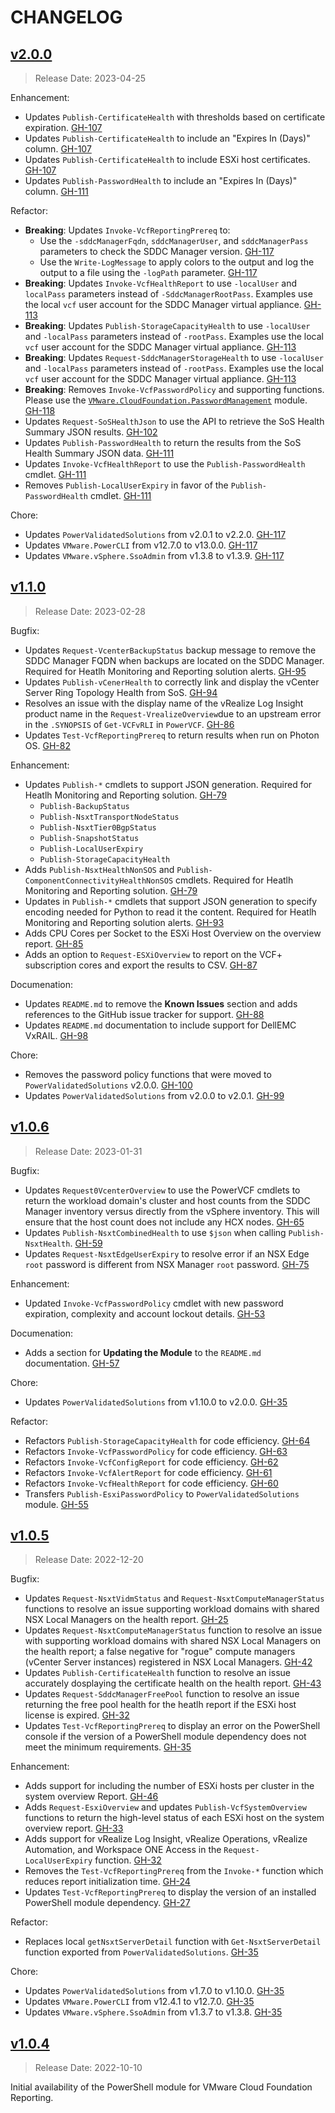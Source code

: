 # CHANGELOG

## [v2.0.0](https://github.com/vmware/powershell-module-for-vmware-cloud-foundation-reporting/releases/tag/v2.0.0)

> Release Date: 2023-04-25

Enhancement:

- Updates `Publish-CertificateHealth` with thresholds based on certificate expiration. [GH-107](https://github.com/vmware/powershell-module-for-vmware-cloud-foundation-reporting/pull/107)
- Updates `Publish-CertificateHealth` to include an "Expires In (Days)" column. [GH-107](https://github.com/vmware/powershell-module-for-vmware-cloud-foundation-reporting/pull/107)
- Updates `Publish-CertificateHealth` to include ESXi host certificates. [GH-107](https://github.com/vmware/powershell-module-for-vmware-cloud-foundation-reporting/pull/107)
- Updates `Publish-PasswordHealth` to include an "Expires In (Days)" column. [GH-111](https://github.com/vmware/powershell-module-for-vmware-cloud-foundation-reporting/pull/111)

Refactor:

- **Breaking**: Updates `Invoke-VcfReportingPrereq` to:
    - Use the `-sddcManagerFqdn`, `sddcManagerUser`, and `sddcManagerPass` parameters to check the SDDC Manager version. [GH-117](https://github.com/vmware/powershell-module-for-vmware-cloud-foundation-reporting/pull/117)
    - Use the `Write-LogMessage` to apply colors to the output and log the output to a file using the `-logPath` parameter. [GH-117](https://github.com/vmware/powershell-module-for-vmware-cloud-foundation-reporting/pull/117)
- **Breaking**: Updates `Invoke-VcfHealthReport` to use `-localUser` and `localPass` parameters instead of `-SddcManagerRootPass`. Examples use the local `vcf` user account for the SDDC Manager virtual appliance. [GH-113](https://github.com/vmware/powershell-module-for-vmware-cloud-foundation-reporting/pull/113)
- **Breaking**: Updates `Publish-StorageCapacityHealth` to use `-localUser` and `-localPass` parameters instead of `-rootPass`. Examples use the local `vcf` user account for the SDDC Manager virtual appliance. [GH-113](https://github.com/vmware/powershell-module-for-vmware-cloud-foundation-reporting/pull/113)
- **Breaking**: Updates `Request-SddcManagerStorageHealth` to use `-localUser` and `-localPass` parameters instead of `-rootPass`. Examples use the local `vcf` user account for the SDDC Manager virtual appliance. [GH-113](https://github.com/vmware/powershell-module-for-vmware-cloud-foundation-reporting/pull/113)
- **Breaking**: Removes `Invoke-VcfPasswordPolicy` and supporting functions. Please use the [`VMware.CloudFoundation.PasswordManagement`](https://github.com/vmware/powershell-module-for-vmware-cloud-foundation-password-management) module. [GH-118](https://github.com/vmware/powershell-module-for-vmware-cloud-foundation-reporting/pull/118)
- Updates `Request-SoSHealthJson` to use the API to retrieve the SoS Health Summary JSON results. [GH-102](https://github.com/vmware/powershell-module-for-vmware-cloud-foundation-reporting/pull/102)
- Updates `Publish-PasswordHealth` to return the results from the SoS Health Summary JSON data. [GH-111](https://github.com/vmware/powershell-module-for-vmware-cloud-foundation-reporting/pull/111)
- Updates `Invoke-VcfHealthReport` to use the `Publish-PasswordHealth` cmdlet. [GH-111](https://github.com/vmware/powershell-module-for-vmware-cloud-foundation-reporting/pull/111)
- Removes `Publish-LocalUserExpiry` in favor of the `Publish-PasswordHealth` cmdlet. [GH-111](https://github.com/vmware/powershell-module-for-vmware-cloud-foundation-reporting/pull/111)

Chore:

- Updates `PowerValidatedSolutions` from v2.0.1 to v2.2.0. [GH-117](https://github.com/vmware/powershell-module-for-vmware-cloud-foundation-reporting/pull/117)
- Updates `VMware.PowerCLI` from v12.7.0 to v13.0.0. [GH-117](https://github.com/vmware/powershell-module-for-vmware-cloud-foundation-reporting/pull/117)
- Updates `VMware.vSphere.SsoAdmin` from v1.3.8 to v1.3.9. [GH-117](https://github.com/vmware/powershell-module-for-vmware-cloud-foundation-reporting/pull/117)

## [v1.1.0](https://github.com/vmware/powershell-module-for-vmware-cloud-foundation-reporting/releases/tag/v1.1.0)

> Release Date: 2023-02-28

Bugfix:

- Updates `Request-VcenterBackupStatus` backup message to remove the SDDC Manager FQDN when backups are located on the SDDC Manager. Required for Heatlh Monitoring and Reporting solution alerts. [GH-95](https://github.com/vmware/powershell-module-for-vmware-cloud-foundation-reporting/pull/95)
- Updates `Publish-vCenerHealth` to correctly link and display the vCenter Server Ring Topology Health from SoS. [GH-94](https://github.com/vmware/powershell-module-for-vmware-cloud-foundation-reporting/pull/94)
- Resolves an issue with the display name of the vRealize Log Insight product name in the `Request-VrealizeOverview`due to an upstream error in the `.SYNOPSIS` of `Get-VCFvRLI` in `PowerVCF`. [GH-86](https://github.com/vmware/powershell-module-for-vmware-cloud-foundation-reporting/pull/86)
- Updates `Test-VcfReportingPrereq` to return results when run on Photon OS. [GH-82](https://github.com/vmware/powershell-module-for-vmware-cloud-foundation-reporting/pull/82)

Enhancement:

- Updates `Publish-*` cmdlets to support JSON generation. Required for Heatlh Monitoring and Reporting solution. [GH-79](https://github.com/vmware/powershell-module-for-vmware-cloud-foundation-reporting/pull/79)
    - `Publish-BackupStatus`
    - `Publish-NsxtTransportNodeStatus`
    - `Publish-NsxtTier0BgpStatus`
    - `Publish-SnapshotStatus`
    - `Publish-LocalUserExpiry`
    - `Publish-StorageCapacityHealth`
- Adds `Publish-NsxtHealthNonSOS` and `Publish-ComponentConnectivityHealthNonSOS` cmdlets. Required for Heatlh Monitoring and Reporting solution. [GH-79](https://github.com/vmware/powershell-module-for-vmware-cloud-foundation-reporting/pull/79)
- Updates in `Publish-*` cmdlets that support JSON generation to specify encoding needed for Python to read it the content. Required for Heatlh Monitoring and Reporting solution alerts. [GH-93](https://github.com/vmware/powershell-module-for-vmware-cloud-foundation-reporting/pull/93)
- Adds CPU Cores per Socket to the ESXi Host Overview on the overview report. [GH-85](https://github.com/vmware/powershell-module-for-vmware-cloud-foundation-reporting/pull/85)
- Adds an option to `Request-ESXiOverview` to report on the VCF+ subscription cores and export the results to CSV. [GH-87](https://github.com/vmware/powershell-module-for-vmware-cloud-foundation-reporting/pull/87)

Documenation:

- Updates `README.md` to remove the **Known Issues** section and adds references to the GitHub issue tracker for support. [GH-88](https://github.com/vmware/powershell-module-for-vmware-cloud-foundation-reporting/pull/88)
- Updates `README.md` documentation to include support for DellEMC VxRAIL. [GH-98](https://github.com/vmware/powershell-module-for-vmware-cloud-foundation-reporting/pull/98)

Chore:

- Removes the password policy functions that were moved to `PowerValidatedSolutions` v2.0.0. [GH-100](https://github.com/vmware/powershell-module-for-vmware-cloud-foundation-reporting/pull/100)
- Updates `PowerValidatedSolutions` from v2.0.0 to v2.0.1. [GH-99](https://github.com/vmware/powershell-module-for-vmware-cloud-foundation-reporting/pull/99)

## [v1.0.6](https://github.com/vmware/powershell-module-for-vmware-cloud-foundation-reporting/releases/tag/v1.0.6)

> Release Date: 2023-01-31

Bugfix:

- Updates `Request0VcenterOverview` to use the PowerVCF cmdlets to return the workload domain's cluster and host counts from the SDDC Manager inventory versus directly from the vSphere inventory. This will ensure that the host count does not include any HCX nodes. [GH-65](https://github.com/vmware/powershell-module-for-vmware-cloud-foundation-reporting/pull/65)
- Updates `Publish-NsxtCombinedHealth` to use `$json` when calling `Publish-NsxtHealth`. [GH-59](https://github.com/vmware/powershell-module-for-vmware-cloud-foundation-reporting/pull/59)
- Updates `Request-NsxtEdgeUserExpiry` to resolve error if an NSX Edge `root` password is different from NSX Manager `root` password. [GH-75](https://github.com/vmware/powershell-module-for-vmware-cloud-foundation-reporting/pull/75)

Enhancement:

- Updated `Invoke-VcfPasswordPolicy` cmdlet with new password expiration, complexity and account lockout details. [GH-53](https://github.com/vmware/powershell-module-for-vmware-cloud-foundation-reporting/pull/53)

Documenation:

- Adds a section for **Updating the Module** to the `README.md` documentation. [GH-57](https://github.com/vmware/powershell-module-for-vmware-cloud-foundation-reporting/pull/57)

Chore:

- Updates `PowerValidatedSolutions` from v1.10.0 to v2.0.0. [GH-35](https://github.com/vmware/powershell-module-for-vmware-cloud-foundation-reporting/pull/35)

Refactor:

- Refactors `Publish-StorageCapacityHealth` for code efficiency. [GH-64](https://github.com/vmware/powershell-module-for-vmware-cloud-foundation-reporting/pull/64)
- Refactors `Invoke-VcfPasswordPolicy` for code efficiency. [GH-63](https://github.com/vmware/powershell-module-for-vmware-cloud-foundation-reporting/pull/63)
- Refactors `Invoke-VcfConfigReport` for code efficiency. [GH-62](https://github.com/vmware/powershell-module-for-vmware-cloud-foundation-reporting/pull/62)
- Refactors `Invoke-VcfAlertReport` for code efficiency. [GH-61](https://github.com/vmware/powershell-module-for-vmware-cloud-foundation-reporting/pull/61)
- Refactors `Invoke-VcfHealthReport` for code efficiency. [GH-60](https://github.com/vmware/powershell-module-for-vmware-cloud-foundation-reporting/pull/60)
- Transfers `Publish-EsxiPasswordPolicy` to `PowerValidatedSolutions` module. [GH-55](https://github.com/vmware/powershell-module-for-vmware-cloud-foundation-reporting/pull/55)

## [v1.0.5](https://github.com/vmware/powershell-module-for-vmware-cloud-foundation-reporting/releases/tag/v1.0.5)

> Release Date: 2022-12-20

Bugfix:

- Updates `Request-NsxtVidmStatus` and `Request-NsxtComputeManagerStatus` functions to resolve an issue supporting workload domains with shared NSX Local Managers on the health report. [GH-25](https://github.com/vmware/powershell-module-for-vmware-cloud-foundation-reporting/pull/25)
- Updates `Request-NsxtComputeManagerStatus` function to resolve an issue with supporting workload domains with shared NSX Local Managers on the health report; a false negative for "rogue" compute managers (vCenter Server instances) registered in NSX Local Managers. [GH-42](https://github.com/vmware/powershell-module-for-vmware-cloud-foundation-reporting/pull/42)
- Updates `Publish-CertificateHealth` function to resolve an issue accurately dosplaying the certificate health on the health report. [GH-43](https://github.com/vmware/powershell-module-for-vmware-cloud-foundation-reporting/pull/43)
- Updates `Request-SddcManagerFreePool` function to resolve an issue returning the free pool health for the heatlh report if the ESXi host license is expired. [GH-32](https://github.com/vmware/powershell-module-for-vmware-cloud-foundation-reporting/pull/32)
- Updates `Test-VcfReportingPrereq` to display an error on the PowerShell console if the version of a PowerShell module dependency does not meet the minimum requirements. [GH-35](https://github.com/vmware/powershell-module-for-vmware-cloud-foundation-reporting/pull/35)

Enhancement:

- Adds support for including the number of ESXi hosts per cluster in the system overview Report. [GH-46](https://github.com/vmware/powershell-module-for-vmware-cloud-foundation-reporting/pull/46)
- Adds `Request-EsxiOverview` and updates `Publish-VcfSystemOverview` functions to return the high-level status of each ESXi host on the system overview report. [GH-33](https://github.com/vmware/powershell-module-for-vmware-cloud-foundation-reporting/pull/33)
- Adds support for vRealize Log Insight, vRealize Operations, vRealize Automation, and Workspace ONE Access in the `Request-LocalUserExpiry` function. [GH-32](https://github.com/vmware/powershell-module-for-vmware-cloud-foundation-reporting/pull/31)
- Removes the `Test-VcfReportingPrereq` from the `Invoke-*` function which reduces report initialization time. [GH-24](https://github.com/vmware/powershell-module-for-vmware-cloud-foundation-reporting/pull/24)
- Updates `Test-VcfReportingPrereq` to display the version of an installed PowerShell module dependency. [GH-27](https://github.com/vmware/powershell-module-for-vmware-cloud-foundation-reporting/pull/27)

Refactor:

- Replaces local `getNsxtServerDetail` function with `Get-NsxtServerDetail` function exported from `PowerValidatedSolutions`. [GH-35](https://github.com/vmware/powershell-module-for-vmware-cloud-foundation-reporting/pull/35)

Chore:

- Updates `PowerValidatedSolutions` from v1.7.0 to v1.10.0. [GH-35](https://github.com/vmware/powershell-module-for-vmware-cloud-foundation-reporting/pull/35)
- Updates `VMware.PowerCLI` from v12.4.1 to v12.7.0. [GH-35](https://github.com/vmware/powershell-module-for-vmware-cloud-foundation-reporting/pull/35)
- Updates `VMware.vSphere.SsoAdmin` from v1.3.7 to v1.3.8. [GH-35](https://github.com/vmware/powershell-module-for-vmware-cloud-foundation-reporting/pull/35)

## [v1.0.4](https://github.com/vmware/powershell-module-for-vmware-cloud-foundation-reporting/releases/tag/v1.0.4)

> Release Date: 2022-10-10

Initial availability of the PowerShell module for VMware Cloud Foundation Reporting.
